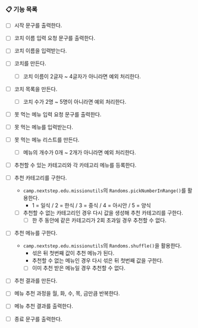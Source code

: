 ### 📋 기능 목록

- [ ] 시작 문구를 출력한다.

- [ ] 코치 이름 입력 요청 문구를 출력한다.
- [ ] 코치 이름을 입력받는다.
- [ ] 코치를 만든다.
    - [ ] 코치 이름이 2글자 ~ 4글자가 아니라면 예외 처리한다.
- [ ] 코치 목록을 만든다.
    - [ ] 코치 수가 2명 ~ 5명이 아니라면 예외 처리한다.

- [ ] 못 먹는 메뉴 입력 요청 문구를 출력한다.
- [ ] 못 먹는 메뉴를 입력받는다.
- [ ] 못 먹는 메뉴 리스트를 만든다.
    - [ ] 메뉴의 개수가 0개 ~ 2개가 아니라면 예외 처리한다.

- [ ] 추천할 수 있는 카테고리와 각 카테고리 메뉴를 등록한다.

- [ ] 추천 카테고리를 구한다.
    - `camp.nextstep.edu.missionutils`의 `Randoms.pickNumberInRange()`를 활용한다.
        - 1 = 일식 / 2 = 한식 / 3 = 중식 / 4 = 아시안 / 5 = 양식
    - [ ] 추천할 수 없는 카테고리인 경우 다시 값을 생성해 추천 카테고리를 구한다.
        - [ ] 한 주 동안에 같은 카테고리가 2회 초과일 경우 추천할 수 없다.

- [ ] 추천 메뉴를 구한다.
    - `camp.nextstep.edu.missionutils`의 `Randoms.shuffle()`을 활용한다.
        - 섞은 뒤 첫번째 값이 추천 메뉴가 된다.
        - 추천할 수 없는 메뉴인 경우 다시 섞은 뒤 첫번째 값을 구한다.
        - [ ] 이미 추천 받은 메뉴일 경우 추천할 수 없다.

- [ ] 추천 결과를 만든다.

- [ ] 메뉴 추천 과정을 월, 화, 수, 목, 금만큼 반복한다.

- [ ] 메뉴 추천 결과를 출력한다.
- [ ] 종료 문구를 출력한다.
